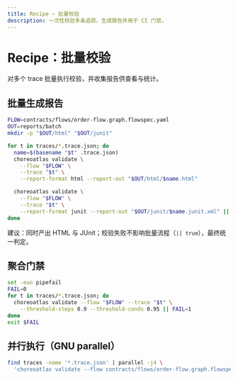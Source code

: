```yaml
---
title: Recipe — 批量校验
description: 一次性校验多条追踪，生成报告并用于 CI 门禁。
---
```


# Recipe：批量校验

对多个 trace 批量执行校验，并收集报告供查看与统计。

## 批量生成报告

```bash
FLOW=contracts/flows/order-flow.graph.flowspec.yaml
OUT=reports/batch
mkdir -p "$OUT/html" "$OUT/junit"

for t in traces/*.trace.json; do
  name=$(basename "$t" .trace.json)
  choreoatlas validate \
    --flow "$FLOW" \
    --trace "$t" \
    --report-format html --report-out "$OUT/html/$name.html"

  choreoatlas validate \
    --flow "$FLOW" \
    --trace "$t" \
    --report-format junit --report-out "$OUT/junit/$name.junit.xml" || true
done
```

建议：同时产出 HTML 与 JUnit；校验失败不影响批量流程（`|| true`），最终统一判定。

## 聚合门禁

```bash
set -euo pipefail
FAIL=0
for t in traces/*.trace.json; do
  choreoatlas validate --flow "$FLOW" --trace "$t" \
    --threshold-steps 0.9 --threshold-conds 0.95 || FAIL=1
done
exit $FAIL
```

## 并行执行（GNU parallel）

```bash
find traces -name '*.trace.json' | parallel -j4 \
  'choreoatlas validate --flow contracts/flows/order-flow.graph.flowspec.yaml --trace {}'
```

